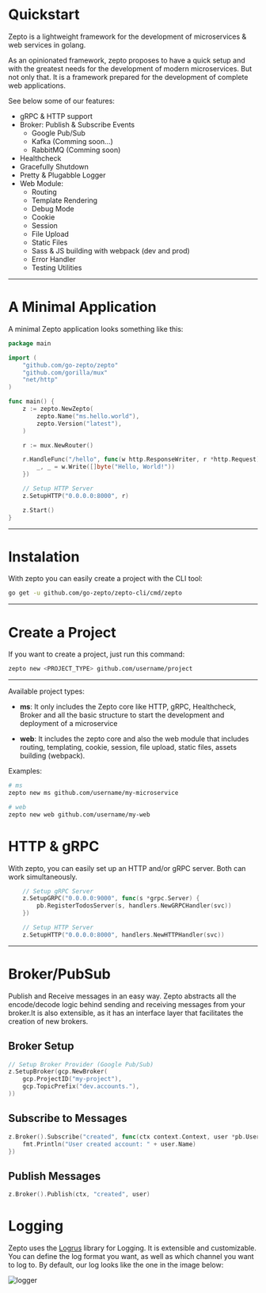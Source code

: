 # Quickstart

Zepto is a lightweight framework for the development of microservices & web services in golang.

As an opinionated framework, zepto proposes to have a quick setup and with the greatest needs for the development of modern microservices. But not only that. It is a framework prepared for the development of complete web applications.

See below some of our features:

- gRPC & HTTP support
- Broker: Publish & Subscribe Events
    - Google Pub/Sub
    - Kafka (Comming soon...)
    - RabbitMQ (Comming soon)
- Healthcheck
- Gracefully Shutdown
- Pretty & Plugabble Logger
- Web Module:
    - Routing
    - Template Rendering
    - Debug Mode
    - Cookie
    - Session
    - File Upload
    - Static Files
    - Sass & JS building with webpack (dev and prod)
    - Error Handler
    - Testing Utilities


----

# A Minimal Application

A minimal Zepto application looks something like this:

```go
package main

import (
	"github.com/go-zepto/zepto"
	"github.com/gorilla/mux"
	"net/http"
)

func main() {
	z := zepto.NewZepto(
		zepto.Name("ms.hello.world"),
		zepto.Version("latest"),
	)

	r := mux.NewRouter()

	r.HandleFunc("/hello", func(w http.ResponseWriter, r *http.Request) {
		_, _ = w.Write([]byte("Hello, World!"))
	})

	// Setup HTTP Server
	z.SetupHTTP("0.0.0.0:8000", r)

	z.Start()
}
```

---

# Instalation

With zepto you can easily create a project with the CLI tool:

```bash
go get -u github.com/go-zepto/zepto-cli/cmd/zepto
```

---

# Create a Project

If you want to create a project, just run this command:

```bash
zepto new <PROJECT_TYPE> github.com/username/project
```

---

Available project types:

- **ms**: It only includes the Zepto core like HTTP, gRPC, Healthcheck, Broker and all the basic structure to start the development and deployment of a microservice

- **web**: It includes the zepto core and also the web module that includes routing, templating, cookie, session, file upload, static files, assets building (webpack).

Examples:
          
```bash
# ms
zepto new ms github.com/username/my-microservice

# web
zepto new web github.com/username/my-web
```



# HTTP & gRPC 

With zepto, you can easily set up an HTTP and/or gRPC server. Both can work simultaneously.

```go
	// Setup gRPC Server
	z.SetupGRPC("0.0.0.0:9000", func(s *grpc.Server) {
		pb.RegisterTodosServer(s, handlers.NewGRPCHandler(svc))
	})

	// Setup HTTP Server
	z.SetupHTTP("0.0.0.0:8000", handlers.NewHTTPHandler(svc))
```


---- 

# Broker/PubSub

Publish and Receive messages in an easy way. Zepto abstracts all the encode/decode logic behind sending and receiving messages from your broker.It is also extensible, as it has an interface layer that facilitates the creation of new brokers.

## Broker Setup

```go
// Setup Broker Provider (Google Pub/Sub)
z.SetupBroker(gcp.NewBroker(
    gcp.ProjectID("my-project"),
    gcp.TopicPrefix("dev.accounts."),
))
```

## Subscribe to Messages

```go
z.Broker().Subscribe("created", func(ctx context.Context, user *pb.User) {
    fmt.Println("User created account: " + user.Name)
})
```

## Publish Messages

```go
z.Broker().Publish(ctx, "created", user)
```

# Logging

Zepto uses the [Logrus](https://github.com/sirupsen/logrus) library for Logging. It is extensible and customizable. You can define the log format you want, as well as which channel you want to log to. By default, our log looks like the one in the image below:

![logger](logger.png)